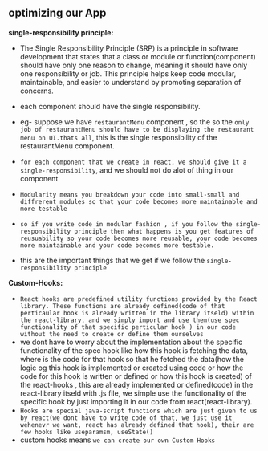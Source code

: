 ## optimizing our App

**single-responsibility principle:**
- The Single Responsibility Principle (SRP) is a principle in software development that states that a class or module or function(component) should have only one reason to change, meaning it should have only one responsibility or job. This principle helps keep code modular, maintainable, and easier to understand by promoting separation of concerns.
- each component should have the single responsibility.
- eg- suppose we have `restaurantMenu` component , so the so the `only job of restaurantMenu should have to be displaying the restaurant menu on UI.thats all`, this is the single responsibility of the restaurantMenu component.
- `for each component that we create in react, we should give it a single-responsibility`, and we should not do alot of thing in our component


- `Modularity means you breakdown your code into small-small and diffrerent modules so that your code becomes more maintainable and more testable`
- `so if you write code in modular fashion , if you follow the single-responsibility principle then what happens is you get features of reusuability so your code becomes more reusable, your code becomes more maintainable and your code becomes more testable.`
- this are the important things that we get if we follow the `single-responsibility principle`


**Custom-Hooks:**
- `React hooks are predefined utility functions provided by the React library. These functions are already defined(code of that perticaular hook is already written in the library itseld) within the react-library, and we simply import and use them(use spec functionality of that specific perticular hook ) in our code without the need to create or define them ourselves`
- we dont have to worry about the implementation about the specific functionality of the spec hook like how this hook is fetching the data, where is the code for that hook so that he fetched the data(how the logic og this hook is implemented or created using code or how the code for this hook is written or defined or how this hook is created) of the react-hooks , this are already implemented or defined(code) in the react-library itseld with .js file, we simple use the functionality of the specific hook by just importing it in our code from react(react-library).
- `Hooks are special java-script functions which are just given to us by react(we dont have to write code of that, we just use it wehenevr we want, react has already defined that hook), their are few hooks like useparamsm, useState()`
- custom hooks means `we can create our own Custom Hooks`